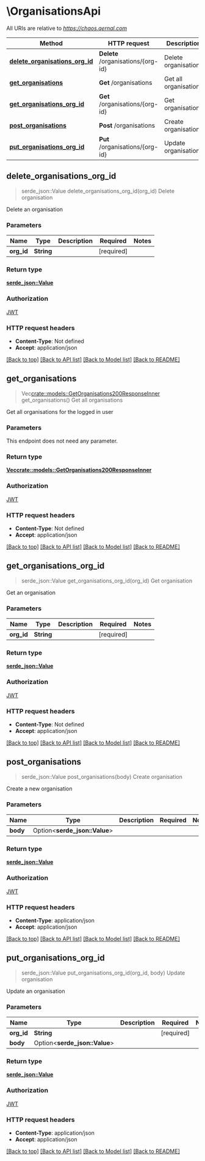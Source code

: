 # \OrganisationsApi

All URIs are relative to *https://chaos.qernal.com*

Method | HTTP request | Description
------------- | ------------- | -------------
[**delete_organisations_org_id**](OrganisationsApi.md#delete_organisations_org_id) | **Delete** /organisations/{org-id} | Delete organisation
[**get_organisations**](OrganisationsApi.md#get_organisations) | **Get** /organisations | Get all organisations
[**get_organisations_org_id**](OrganisationsApi.md#get_organisations_org_id) | **Get** /organisations/{org-id} | Get organisation
[**post_organisations**](OrganisationsApi.md#post_organisations) | **Post** /organisations | Create organisation
[**put_organisations_org_id**](OrganisationsApi.md#put_organisations_org_id) | **Put** /organisations/{org-id} | Update organisation



## delete_organisations_org_id

> serde_json::Value delete_organisations_org_id(org_id)
Delete organisation

Delete an organisation

### Parameters


Name | Type | Description  | Required | Notes
------------- | ------------- | ------------- | ------------- | -------------
**org_id** | **String** |  | [required] |

### Return type

[**serde_json::Value**](serde_json::Value.md)

### Authorization

[JWT](../README.md#JWT)

### HTTP request headers

- **Content-Type**: Not defined
- **Accept**: application/json

[[Back to top]](#) [[Back to API list]](../README.md#documentation-for-api-endpoints) [[Back to Model list]](../README.md#documentation-for-models) [[Back to README]](../README.md)


## get_organisations

> Vec<crate::models::GetOrganisations200ResponseInner> get_organisations()
Get all organisations

Get all organisations for the logged in user

### Parameters

This endpoint does not need any parameter.

### Return type

[**Vec<crate::models::GetOrganisations200ResponseInner>**](get_organisations_200_response_inner.md)

### Authorization

[JWT](../README.md#JWT)

### HTTP request headers

- **Content-Type**: Not defined
- **Accept**: application/json

[[Back to top]](#) [[Back to API list]](../README.md#documentation-for-api-endpoints) [[Back to Model list]](../README.md#documentation-for-models) [[Back to README]](../README.md)


## get_organisations_org_id

> serde_json::Value get_organisations_org_id(org_id)
Get organisation

Get an organisation

### Parameters


Name | Type | Description  | Required | Notes
------------- | ------------- | ------------- | ------------- | -------------
**org_id** | **String** |  | [required] |

### Return type

[**serde_json::Value**](serde_json::Value.md)

### Authorization

[JWT](../README.md#JWT)

### HTTP request headers

- **Content-Type**: Not defined
- **Accept**: application/json

[[Back to top]](#) [[Back to API list]](../README.md#documentation-for-api-endpoints) [[Back to Model list]](../README.md#documentation-for-models) [[Back to README]](../README.md)


## post_organisations

> serde_json::Value post_organisations(body)
Create organisation

Create a new organisation

### Parameters


Name | Type | Description  | Required | Notes
------------- | ------------- | ------------- | ------------- | -------------
**body** | Option<**serde_json::Value**> |  |  |

### Return type

[**serde_json::Value**](serde_json::Value.md)

### Authorization

[JWT](../README.md#JWT)

### HTTP request headers

- **Content-Type**: application/json
- **Accept**: application/json

[[Back to top]](#) [[Back to API list]](../README.md#documentation-for-api-endpoints) [[Back to Model list]](../README.md#documentation-for-models) [[Back to README]](../README.md)


## put_organisations_org_id

> serde_json::Value put_organisations_org_id(org_id, body)
Update organisation

Update an organisation

### Parameters


Name | Type | Description  | Required | Notes
------------- | ------------- | ------------- | ------------- | -------------
**org_id** | **String** |  | [required] |
**body** | Option<**serde_json::Value**> |  |  |

### Return type

[**serde_json::Value**](serde_json::Value.md)

### Authorization

[JWT](../README.md#JWT)

### HTTP request headers

- **Content-Type**: application/json
- **Accept**: application/json

[[Back to top]](#) [[Back to API list]](../README.md#documentation-for-api-endpoints) [[Back to Model list]](../README.md#documentation-for-models) [[Back to README]](../README.md)

